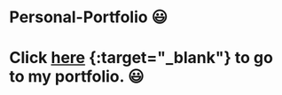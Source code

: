 # Personal-Portfolio 😃

# Click [here](https://mouadhx04.github.io/Mouadh_Amemri/) {:target="_blank"} to go to my portfolio. 😃
